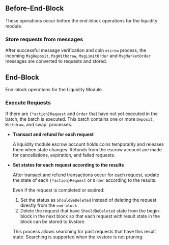 <!-- order: 6 -->

## Before-End-Block

These operations occur before the end-block operations for the liquidity module.

### Store requests from messages

After successful message verification and coin `escrow` process, the incoming `MsgDeposit`, `MsgWithdraw`, `MsgLimitOrder` and `MsgMarketOrder` messages are converted to requests and stored.

## End-Block

End-block operations for the Liquidity Module.

### Execute Requests

If there are `{*action}Request` and `Order` that have not yet executed in the batch, the batch is executed. This batch contains one or more `Deposit`, `Withdraw`, and swap` processes.

- **Transact and refund for each request**

  A liquidity module escrow account holds coins temporarily and releases them when state changes. Refunds from the escrow account are made for cancellations, expiration, and failed requests.

- **Set states for each request according to the results**

  After transact and refund transactions occur for each request, update the state of each `{*action}Request` or `Order` according to the results.

  Even if the request is completed or expired:

    1. Set the status as `ShouldBeDeleted` instead of deleting the request directly from the `end-block`
    2. Delete the request that have `ShouldBeDeleted` state from the begin-block in the next block so that each request with result state in the block can be stored to kvstore.

  This process allows searching for past requests that have this result state. Searching is supported when the kvstore is not pruning.